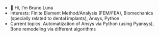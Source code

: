 - 👋 Hi, I’m Bruno Luna
- Interests: Finite Element Method/Analysis (FEM/FEA), Biomechanics (specially related to dental implants), Ansys, Python
- Current topics: Automatization of Ansys via Python (using Pyansys), Bone remodeling via different algorithms

<!---
- 💞️ I’m looking to collaborate on any of the topics above
- 📫 How to reach me: all repositories private so far.
lunabrun/lunabrun is a ✨ special ✨ repository because its `README.md` (this file) appears on your GitHub profile.
You can click the Preview link to take a look at your changes.
--->
